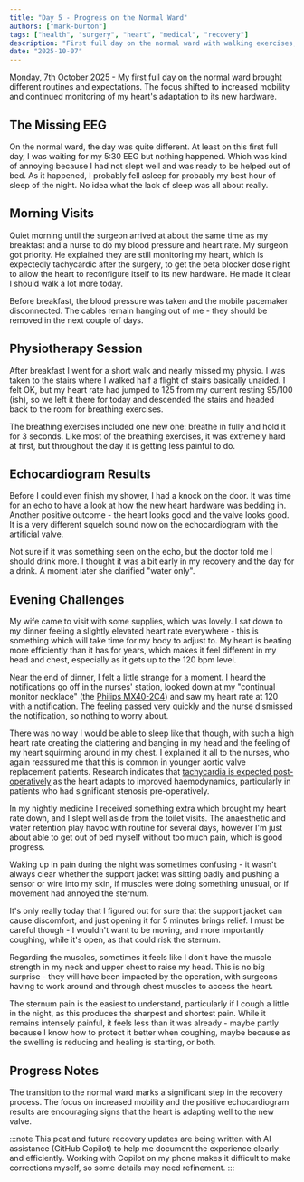 ```yaml
---
title: "Day 5 - Progress on the Normal Ward"
authors: ["mark-burton"]
tags: ["health", "surgery", "heart", "medical", "recovery"]
description: "First full day on the normal ward with walking exercises, echo results, and adjusting to new routines."
date: "2025-10-07"
---
```


Monday, 7th October 2025 - My first full day on the normal ward brought different routines and expectations. The focus shifted to increased mobility and continued monitoring of my heart's adaptation to its new hardware.

<!--truncate-->

## The Missing EEG

On the normal ward, the day was quite different. At least on this first full day, I was waiting for my 5:30 EEG but nothing happened. Which was kind of annoying because I had not slept well and was ready to be helped out of bed. As it happened, I probably fell asleep for probably my best hour of sleep of the night. No idea what the lack of sleep was all about really.

## Morning Visits

Quiet morning until the surgeon arrived at about the same time as my breakfast and a nurse to do my blood pressure and heart rate. My surgeon got priority. He explained they are still monitoring my heart, which is expectedly tachycardic after the surgery, to get the beta blocker dose right to allow the heart to reconfigure itself to its new hardware. He made it clear I should walk a lot more today.

Before breakfast, the blood pressure was taken and the mobile pacemaker disconnected. The cables remain hanging out of me - they should be removed in the next couple of days.

## Physiotherapy Session

After breakfast I went for a short walk and nearly missed my physio. I was taken to the stairs where I walked half a flight of stairs basically unaided. I felt OK, but my heart rate had jumped to 125 from my current resting 95/100 (ish), so we left it there for today and descended the stairs and headed back to the room for breathing exercises.

The breathing exercises included one new one: breathe in fully and hold it for 3 seconds. Like most of the breathing exercises, it was extremely hard at first, but throughout the day it is getting less painful to do.

## Echocardiogram Results

Before I could even finish my shower, I had a knock on the door. It was time for an echo to have a look at how the new heart hardware was bedding in. Another positive outcome - the heart looks good and the valve looks good. It is a very different squelch sound now on the echocardiogram with the artificial valve.

Not sure if it was something seen on the echo, but the doctor told me I should drink more. I thought it was a bit early in my recovery and the day for a drink. A moment later she clarified "water only".

## Evening Challenges

My wife came to visit with some supplies, which was lovely. I sat down to my dinner feeling a slightly elevated heart rate everywhere - this is something which will take time for my body to adjust to. My heart is beating more efficiently than it has for years, which makes it feel different in my head and chest, especially as it gets up to the 120 bpm level.

Near the end of dinner, I felt a little strange for a moment. I heard the notifications go off in the nurses' station, looked down at my "continual monitor necklace" (the [Philips MX40-2C4](https://www.philips.co.uk/healthcare/product/HC865350/mx40-wearable-patient-monitor)) and saw my heart rate at 120 with a notification. The feeling passed very quickly and the nurse dismissed the notification, so nothing to worry about.

There was no way I would be able to sleep like that though, with such a high heart rate creating the clattering and banging in my head and the feeling of my heart squirming around in my chest. I explained it all to the nurses, who again reassured me that this is common in younger aortic valve replacement patients. Research indicates that [tachycardia is expected post-operatively](https://www.ncbi.nlm.nih.gov/pmc/articles/PMC6016582/) as the heart adapts to improved haemodynamics, particularly in patients who had significant stenosis pre-operatively.

In my nightly medicine I received something extra which brought my heart rate down, and I slept well aside from the toilet visits. The anaesthetic and water retention play havoc with routine for several days, however I'm just about able to get out of bed myself without too much pain, which is good progress.

Waking up in pain during the night was sometimes confusing - it wasn't always clear whether the support jacket was sitting badly and pushing a sensor or wire into my skin, if muscles were doing something unusual, or if movement had annoyed the sternum. 

It's only really today that I figured out for sure that the support jacket can cause discomfort, and just opening it for 5 minutes brings relief. I must be careful though - I wouldn't want to be moving, and more importantly coughing, while it's open, as that could risk the sternum.

Regarding the muscles, sometimes it feels like I don't have the muscle strength in my neck and upper chest to raise my head. This is no big surprise - they will have been impacted by the operation, with surgeons having to work around and through chest muscles to access the heart.

The sternum pain is the easiest to understand, particularly if I cough a little in the night, as this produces the sharpest and shortest pain. While it remains intensely painful, it feels less than it was already - maybe partly because I know how to protect it better when coughing, maybe because as the swelling is reducing and healing is starting, or both.

## Progress Notes

The transition to the normal ward marks a significant step in the recovery process. The focus on increased mobility and the positive echocardiogram results are encouraging signs that the heart is adapting well to the new valve.

:::note
This post and future recovery updates are being written with AI assistance (GitHub Copilot) to help me document the experience clearly and efficiently. Working with Copilot on my phone makes it difficult to make corrections myself, so some details may need refinement.
:::
